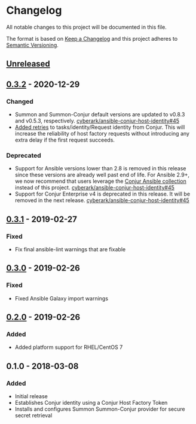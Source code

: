 # Changelog
All notable changes to this project will be documented in this file.

The format is based on [Keep a Changelog](http://keepachangelog.com/en/1.0.0/)
and this project adheres to [Semantic Versioning](http://semver.org/spec/v2.0.0.html).

## [Unreleased]

## [0.3.2] - 2020-12-29

### Changed
- Summon and Summon-Conjur default versions are updated to v0.8.3 and v0.5.3,
  respectively.
  [cyberark/ansible-conjur-host-identity#45](https://github.com/cyberark/ansible-conjur-host-identity/issues/45)
- [Added retries](https://github.com/cyberark/ansible-conjur-host-identity/pull/32)
  to tasks/identity/Request identity from Conjur. This will increase the reliability
  of host factory requests without introducing any extra delay if the first request succeeds.

### Deprecated
- Support for Ansible versions lower than 2.8 is removed in this release since
  these versions are already well past end of life. For Ansible 2.9+, we now
  recommend that users leverage the [Conjur Ansible collection](https://github.com/cyberark/ansible-conjur-collection)
  instead of this project.
  [cyberark/ansible-conjur-host-identity#45](https://github.com/cyberark/ansible-conjur-host-identity/issues/45)
- Support for Conjur Enterprise v4 is deprecated in this release. It will be removed
  in the next release.
  [cyberark/ansible-conjur-host-identity#45](https://github.com/cyberark/ansible-conjur-host-identity/issues/45)

## [0.3.1] - 2019-02-27
### Fixed
- Fix final ansible-lint warnings that are fixable

## [0.3.0] - 2019-02-26
### Fixed
- Fixed Ansible Galaxy import warnings

## [0.2.0] - 2019-02-26
### Added
- Added platform support for RHEL/CentOS 7

## 0.1.0 - 2018-03-08
### Added
- Initial release
- Establishes Conjur identity using a Conjur Host Factory Token
- Installs and configures Summon Summon-Conjur provider for secure secret retrieval

[Unreleased]: https://github.com/cyberark/ansible-conjur-host-identity/compare/v0.3.2...HEAD
[0.3.2]: https://github.com/cyberark/ansible-conjur-host-identity/compare/v0.3.1...v0.3.2
[0.3.1]: https://github.com/cyberark/ansible-conjur-host-identity/compare/v0.3.0...v0.3.1
[0.3.0]: https://github.com/cyberark/ansible-conjur-host-identity/compare/v0.2.0...v0.3.0
[0.2.0]: https://github.com/cyberark/ansible-conjur-host-identity/compare/v0.1.0...v0.2.0

